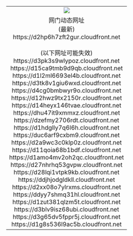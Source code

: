 ﻿<table>
  <tr></tr>
  <tr><td colspan=2 align=center><img src="https://d2hp6h7zft2gur.cloudfront.net/Up/oGate.jpg" /></td></tr>
  <tr><td colspan=2 align=center>网门动态网址<br/>(最新)
<br>https://d2hp6h7zft2gur.cloudfront.net
<br/><br/>(以下网址可能失效)
<br>https://d3pk3s9wlypoz.cloudfront.net
<br>https://d15ca9tmb9d9qb.cloudfront.net
<br>https://d1l2ml6693el4b.cloudfront.net
<br>https://d3tk8v1giu6wxd.cloudfront.net
<br>https://d4cg0bmbwyr9o.cloudfront.net
<br>https://d12hwz9tx2150r.cloudfront.net
<br>https://d14heyx146tvae.cloudfront.net
<br>https://dhu47it9xmmxz.cloudfront.net
<br>https://dzefmy2706rdt.cloudfront.net
<br>https://d1hdglly7q6l6h.cloudfront.net
<br>https://duc6arf9cxbm9.cloudfront.net
<br>https://d2a9wc3c0klp0z.cloudfront.net
<br>https://d11qoia68b1bdf.cloudfront.net
<br>https://d1amo4mv2oh2qc.cloudfront.net
<br>https://d27nhrhq53gvpw.cloudfront.net
<br>https://d28lqi1vtpk9kb.cloudfront.net
<br>https://ddjhjodgldkll.cloudfront.net
<br>https://d2xx08o7ylrxms.cloudfront.net
<br>https://ddyy7shmq31hl.cloudfront.net
<br>https://d1zut381qlzm5t.cloudfront.net
<br>https://d3blv9isz68ubi.cloudfront.net
<br>https://d3g65dv5fppr5j.cloudfront.net
<br>https://d1g8s536l9ac5b.cloudfront.net
    </td>
  </tr>
</table>
